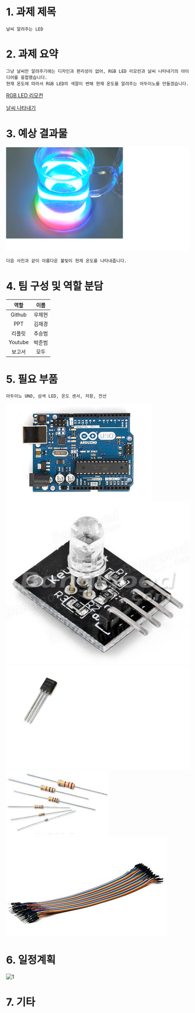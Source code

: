 # 1. 과제 제목
```
날씨 알려주는 LED
```
# 2. 과제 요약
```
그냥 날씨만 알려주기에는 디자인과 편리성이 없어, RGB LED 리모컨과 날씨 나타내기의 아이디어를 융합했습니다.
현재 온도에 따라서 RGB LED의 색깔이 변해 현재 온도를 알려주는 아두이노를 만들겠습니다.
```
 [RGB LED 리모컨](https://github.com/wjh2335/2019-Creative-engineering/blob/master/%5B%EA%B0%9C%EC%9D%B8%EA%B3%BC%EC%A0%9C-4%5D/%EA%B8%B0%ED%9A%8D%ED%95%98%EA%B8%B0.md)
 
 [날씨 나타내기](https://github.com/kimjaegyeong/ADUINO_ANU/blob/master/FREE_WORK.md)
 
 # 3. 예상 결과물
 ![1](/img/7.2.png)
 ```
 다음 사진과 같이 아름다운 불빛이 현재 온도를 나타내줍니다.
 ```
 # 4. 팀 구성 및 역할 분담
|역할|이름|
|:-:|:-:|
|Github|우제현|
|PPT|김재경|
|리플릿|추승범|
|Youtube|박준범|
|보고서|모두|
 # 5. 필요 부품
 ```
 아두이노 UNO, 삼색 LED, 온도 센서, 저항, 전선
 ```
 ![1](/img/7.3.png)
 ![1](/img/7.1.png)
 ![1](/img/7.4.png)
 ![1](/img/7.5.png)
 ![1](/img/7.6.png)
 # 6. 일정계획
 ![1](/img/7-10.jpg)
 # 7. 기타
